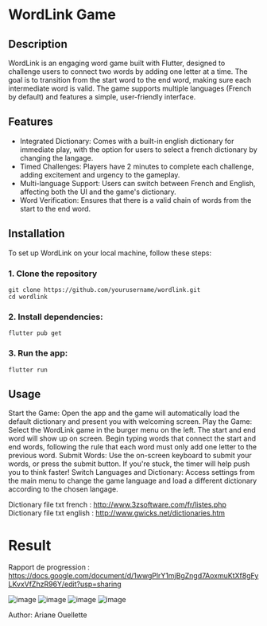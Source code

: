 # WordLink Game
## Description
WordLink is an engaging word game built with Flutter, designed to challenge users to connect two words by adding one letter at a time. The goal is to transition from the start word to the end word, making sure each intermediate word is valid. The game supports multiple languages (French by default) and features a simple, user-friendly interface.

## Features
- Integrated Dictionary: Comes with a built-in english dictionary for immediate play, with the option for users to select a french dictionary by changing the langage.
- Timed Challenges: Players have 2 minutes to complete each challenge, adding excitement and urgency to the gameplay.
- Multi-language Support: Users can switch between French and English, affecting both the UI and the game's dictionary.
- Word Verification: Ensures that there is a valid chain of words from the start to the end word.

## Installation
To set up WordLink on your local machine, follow these steps:
### 1. Clone the repository
```
git clone https://github.com/yourusername/wordlink.git
cd wordlink
```
### 2. Install dependencies:
```
flutter pub get
```
### 3. Run the app:
```
flutter run
```
## Usage
Start the Game: Open the app and the game will automatically load the default dictionary and present you with welcoming screen.
Play the Game: Select the WordLink game in the burger menu on the left. The start and end word will show up on screen. Begin typing words that connect the start and end words, following the rule that each word must only add one letter to the previous word.
Submit Words: Use the on-screen keyboard to submit your words, or press the submit button. If you're stuck, the timer will help push you to think faster!
Switch Languages and Dictionary: Access settings from the main menu to change the game language and load a different dictionary according to the chosen langage.

Dictionary file txt french : http://www.3zsoftware.com/fr/listes.php
Dictionary file txt english : http://www.gwicks.net/dictionaries.htm  

# Result
Rapport de progression : https://docs.google.com/document/d/1wwgPlrY1mjBgZngd7AoxmuKtXf8gFyLKvxVfZhzR96Y/edit?usp=sharing

![image](https://github.com/user-attachments/assets/62c09376-f111-4c41-a1b6-2915a116a42f)
![image](https://github.com/user-attachments/assets/ea4e3c58-dd7f-412d-bf2d-093f8d4a65eb)
![image](https://github.com/user-attachments/assets/9cf8c842-fbfc-4acc-b7d4-5de851aa6b8d)
![image](https://github.com/user-attachments/assets/4e3148e9-9462-4a65-98e3-b885bd642315)



Author: Ariane Ouellette
